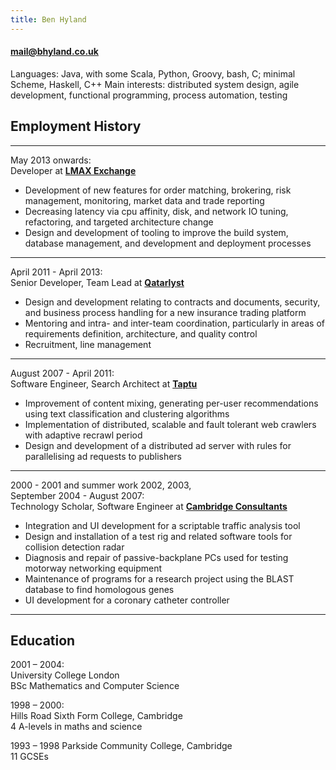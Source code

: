 ```yaml
---
title: Ben Hyland
---
```


#### [mail@bhyland.co.uk](mailto:mail@bhyland.co.uk)

Languages: Java, with some Scala, Python, Groovy, bash, C; minimal Scheme, Haskell, C++
Main interests: distributed system design, agile development, functional programming, process automation, testing

## Employment History

* * * * *

May 2013 onwards:  
Developer at **[LMAX Exchange](http://www.lmax.com/)**

* Development of new features for order matching, brokering, risk management, monitoring, market data and trade reporting
* Decreasing latency via cpu affinity, disk, and network IO tuning, refactoring, and targeted architecture change
* Design and development of tooling to improve the build system, database management, and development and deployment processes

* * * * *

April 2011 - April 2013:  
Senior Developer, Team Lead at **[Qatarlyst](http://www.ebixexchange.co.uk/)**

* Design and development relating to contracts and documents, security, and business process handling for a new insurance trading platform
* Mentoring and intra- and inter-team coordination, particularly in areas of requirements definition, architecture, and quality control
* Recruitment, line management

* * * * *

August 2007 - April 2011:  
Software Engineer, Search Architect at **[Taptu](https://www.taptu.com/)**

* Improvement of content mixing, generating per-user recommendations using text classification and clustering algorithms
* Implementation of distributed, scalable and fault tolerant web crawlers with adaptive recrawl period
* Design and development of a distributed ad server with rules for parallelising ad requests to publishers

* * * * *

2000 - 2001 and summer work 2002, 2003,  
September 2004 - August 2007:  
Technology Scholar, Software Engineer at **[Cambridge Consultants](http://www.cambridgeconsultants.com/)**

* Integration and UI development for a scriptable traffic analysis tool
* Design and installation of a test rig and related software tools for collision detection radar
* Diagnosis and repair of passive-backplane PCs used for testing motorway networking equipment
* Maintenance of programs for a research project using the BLAST database to find homologous genes
* UI development for a coronary catheter controller

* * * * *

## Education

2001 – 2004:  
University College London  
BSc Mathematics and Computer Science

1998 – 2000:  
Hills Road Sixth Form College, Cambridge  
4 A-levels in maths and science

1993 – 1998 Parkside Community College, Cambridge  
11 GCSEs

